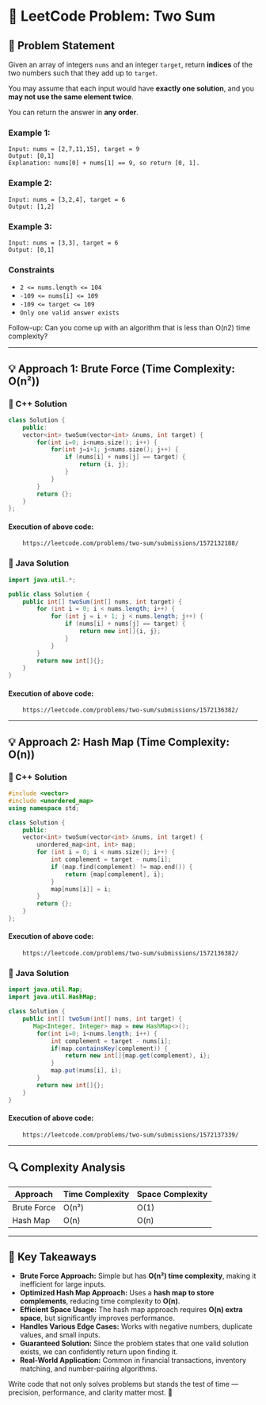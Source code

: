 # 🧠 LeetCode Problem: Two Sum

## 📌 Problem Statement

Given an array of integers `nums` and an integer `target`, return **indices** of the two numbers such that they add up to `target`.

You may assume that each input would have **exactly one solution**, and you **may not use the same element twice**.

You can return the answer in **any order**.

### Example 1:

```plaintext
Input: nums = [2,7,11,15], target = 9
Output: [0,1]
Explanation: nums[0] + nums[1] == 9, so return [0, 1].
```
### Example 2:

```plaintext
Input: nums = [3,2,4], target = 6
Output: [1,2]
```
### Example 3:

```plaintext
Input: nums = [3,3], target = 6
Output: [0,1]
```

### Constraints
- `2 <= nums.length <= 104`<br />
- `-109 <= nums[i] <= 109`<br />
- `-109 <= target <= 109`<br />
- `Only one valid answer exists`<br />

Follow-up: Can you come up with an algorithm that is less than O(n2) time complexity?

---

## 💡 Approach 1: Brute Force (Time Complexity: O(n²))

### 🔧 C++ Solution
```cpp
class Solution {
    public:
    vector<int> twoSum(vector<int> &nums, int target) {
        for(int i=0; i<nums.size(); i++) {
            for(int j=i+1; j<nums.size(); j++) {
                if (nums[i] + nums[j] == target) {
                    return {i, j};
                }
            }
        }
        return {};
    }
};
```

#### Execution of above code:
```link
    https://leetcode.com/problems/two-sum/submissions/1572132188/
```


### 🔧 Java Solution
```java
import java.util.*;

public class Solution {
    public int[] twoSum(int[] nums, int target) {
        for (int i = 0; i < nums.length; i++) {
            for (int j = i + 1; j < nums.length; j++) {
                if (nums[i] + nums[j] == target) {
                    return new int[]{i, j};
                }
            }
        }
        return new int[]{};
    }
}
```

#### Execution of above code:
```link
    https://leetcode.com/problems/two-sum/submissions/1572136382/
```

---

## 💡 Approach 2: Hash Map (Time Complexity: O(n))

### 🔧 C++ Solution
```cpp
#include <vector>
#include <unordered_map>
using namespace std;

class Solution {
    public:
    vector<int> twoSum(vector<int> &nums, int target) {
        unordered_map<int, int> map;
        for (int i = 0; i < nums.size(); i++) {
            int complement = target - nums[i];
            if (map.find(complement) != map.end()) {
                return {map[complement], i};
            }
            map[nums[i]] = i;
        }
        return {};
    }
};
```

#### Execution of above code:
```link
    https://leetcode.com/problems/two-sum/submissions/1572136382/
```

### 🔧 Java Solution
```java
import java.util.Map;
import java.util.HashMap;

class Solution {
    public int[] twoSum(int[] nums, int target) {
       Map<Integer, Integer> map = new HashMap<>();
        for(int i=0; i<nums.length; i++) {
            int complement = target - nums[i];
            if(map.containsKey(complement)) {
                return new int[]{map.get(complement), i};
            }
            map.put(nums[i], i);
        }
        return new int[]{};
    }
}
```

#### Execution of above code:
```link
    https://leetcode.com/problems/two-sum/submissions/1572137339/
```

---

## 🔍 Complexity Analysis

| Approach      | Time Complexity | Space Complexity |
|---------------|------------------|------------------|
| Brute Force   | O(n²)            | O(1)             |
| Hash Map      | O(n)             | O(n)             |

---

## 🏅 Key Takeaways  

- **Brute Force Approach:** Simple but has **O(n²) time complexity**, making it inefficient for large inputs.  
- **Optimized Hash Map Approach:** Uses a **hash map to store complements**, reducing time complexity to **O(n)**.  
- **Efficient Space Usage:** The hash map approach requires **O(n) extra space**, but significantly improves performance.  
- **Handles Various Edge Cases:** Works with negative numbers, duplicate values, and small inputs.  
- **Guaranteed Solution:** Since the problem states that one valid solution exists, we can confidently return upon finding it.  
- **Real-World Application:** Common in financial transactions, inventory matching, and number-pairing algorithms.

Write code that not only solves problems but stands the test of time — precision, performance, and clarity matter most. 🎯
